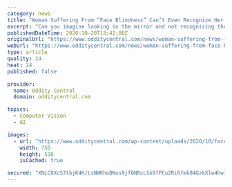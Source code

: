 ```yaml
---
category: news
title: "Woman Suffering From “Face Blindness” Can’t Even Recognize Her Own Face"
excerpt: "Can you imagine looking in the mirror and not recognizing the person staring back at you. That's what Lena, a 29-year-old Russian woman suffering from prosopagnosia, a rare condition that makes it imp"
publishedDateTime: 2020-10-20T13:42:00Z
originalUrl: "https://www.odditycentral.com/news/woman-suffering-from-face-blindness-cant-even-recognize-her-own-face.html"
webUrl: "https://www.odditycentral.com/news/woman-suffering-from-face-blindness-cant-even-recognize-her-own-face.html"
type: article
quality: 24
heat: 24
published: false

provider:
  name: Oddity Central
  domain: odditycentral.com

topics:
  - Computer Vision
  - AI

images:
  - url: "https://www.odditycentral.com/wp-content/uploads/2020/10/faceless2.jpg"
    width: 750
    height: 538
    isCached: true

secured: "XNLC0XcS7tbjK4K/LsNWKhoQNus9jfONRcLSk9fPCu2Ri6fmk84GzkXlw4hwIqOlL7IX1wvqI5YLpKLVY+1WqlihbYbEumCLU2n3UDpwB5vJavZ7BcVVliDcJv+DlCIXa4WfNOHvEolvLIMkgvSllSYYu1TFLRYGpeEbcWG6X8L4TyqtklW/AoyZJy1r9NujHAVgg2bj5d7KvnKeIZk4iyGPxKXWaCejdat74MPTbzfvX4wpakn255aR/s5UGTJne1gFdrwjloVVZSQV1oi6M8ScSPX7Pp76qxsJkFO7Wxs+G2KUX9aC51/UPQnd9tmNAZfsJJhefG0Z1EBVVSt9b8F7BYPw4GGmLAN3TwFBr1Y=;RE+lxfd6CRgA9N0ybcj9KA=="
---
```


